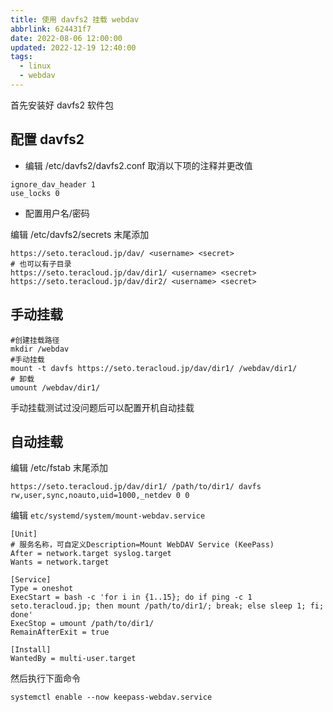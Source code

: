```yaml
---
title: 使用 davfs2 挂载 webdav
abbrlink: 624431f7
date: 2022-08-06 12:00:00
updated: 2022-12-19 12:40:00
tags:
  - linux
  - webdav
---
```


首先安装好 davfs2 软件包

## 配置 davfs2

- 编辑 /etc/davfs2/davfs2.conf 取消以下项的注释并更改值

```shell
ignore_dav_header 1
use_locks 0
```

- 配置用户名/密码

编辑 /etc/davfs2/secrets 末尾添加

```shell
https://seto.teracloud.jp/dav/ <username> <secret>
# 也可以有子目录
https://seto.teracloud.jp/dav/dir1/ <username> <secret>
https://seto.teracloud.jp/dav/dir2/ <username> <secret>
```

## 手动挂载

```shell
#创建挂载路径
mkdir /webdav
#手动挂载
mount -t davfs https://seto.teracloud.jp/dav/dir1/ /webdav/dir1/
# 卸载
umount /webdav/dir1/
```

手动挂载测试过没问题后可以配置开机自动挂载

## 自动挂载

编辑 /etc/fstab 末尾添加

```shell
https://seto.teracloud.jp/dav/dir1/ /path/to/dir1/ davfs rw,user,sync,noauto,uid=1000,_netdev 0 0
```

编辑 `etc/systemd/system/mount-webdav.service`

```shell
[Unit]
# 服务名称，可自定义Description=Mount WebDAV Service (KeePass)
After = network.target syslog.target
Wants = network.target

[Service]
Type = oneshot
ExecStart = bash -c 'for i in {1..15}; do if ping -c 1 seto.teracloud.jp; then mount /path/to/dir1/; break; else sleep 1; fi; done'
ExecStop = umount /path/to/dir1/
RemainAfterExit = true

[Install]
WantedBy = multi-user.target
```

然后执行下面命令

```shell
systemctl enable --now keepass-webdav.service
```
